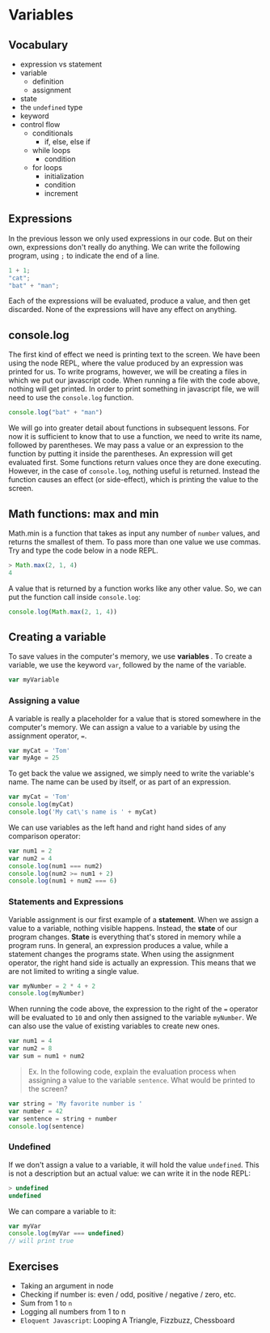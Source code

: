 # Variables

## Vocabulary

* expression vs statement
* variable
  * definition
  * assignment
* state
* the `undefined` type
* keyword
* control flow
  * conditionals
    * if, else, else if
  * while loops
    * condition
  * for loops
    * initialization
    * condition
    * increment

## Expressions

In the previous lesson we only used expressions in our code. But on their own, expressions don't really do anything. We can write the following program, using `;` to indicate the end of a line.

```js
1 + 1;
"cat";
"bat" + "man";
```

Each of the expressions will be evaluated, produce a value, and then get discarded. None of the expressions will have any effect on anything.

## console.log

The first kind of effect we need is printing text to the screen. We have been using the node REPL, where the value produced by an expression was printed for us. To write programs, however, we will be creating a files in which we put our javascript code. When running a file with the code above, nothing will get printed. In order to print something in javascript file, we will need to use the `console.log` function.

```js
console.log("bat" + "man")
```

We will go into greater detail about functions in subsequent lessons. For now it is sufficient to know that to use a function, we need to write its name, followed by parentheses. We may pass a value or an expression to the function by putting it inside the parentheses. An expression will get evaluated first. Some functions return values once they are done executing. However, in the case of `console.log`, nothing useful is returned. Instead the function causes an effect (or side-effect), which is printing the value to the screen.

## Math functions: max and min

Math.min is a function that takes as input any number of `number` values, and returns the smallest of them. To pass more than one value we use commas. Try and type the code below in a node REPL.

```js
> Math.max(2, 1, 4)
4
```

A value that is returned by a function works like any other value. So, we can put the function call inside `console.log`:

```js
console.log(Math.max(2, 1, 4))
```

## Creating a variable

To save values in the computer's memory, we use <b> variables </b>. To create a variable, we use the keyword `var`, followed by the name of the variable.

```js
var myVariable
```

### Assigning a value

A variable is really a placeholder for a value that is stored somewhere in the computer's memory. We can assign a value to a variable by using the assignment operator, `=`.

```js
var myCat = 'Tom'
var myAge = 25
```

To get back the value we assigned, we simply need to write the variable's name. The name can be used by itself, or as part of an expression.

```js
var myCat = 'Tom'
console.log(myCat)
console.log('My cat\'s name is ' + myCat)
```

We can use variables as the left hand and right hand sides of any comparison operator:

```js
var num1 = 2
var num2 = 4
console.log(num1 === num2)
console.log(num2 >= num1 + 2)
console.log(num1 + num2 === 6)
```

### Statements and Expressions

Variable assignment is our first example of a <b>statement</b>. When we assign a value to a variable, nothing visible happens. Instead, the <b>state</b> of our program changes. <b>State</b> is everything that's stored in memory while a program runs. In general, an expression produces a value, while a statement changes the programs state. When using the assignment operator, the right hand side is actually an expression. This means that we are not limited to writing a single value.

```js
var myNumber = 2 * 4 + 2
console.log(myNumber)
```

When running the code above, the expression to the right of the `=` operator will be evaluated to `10` and only then assigned to the variable `myNumber`. We can also use the value of existing variables to create new ones.

```js
var num1 = 4
var num2 = 8
var sum = num1 + num2
```

> Ex. In the following code, explain the evaluation process when assigning a value to the variable `sentence`. What would be printed to the screen?

```js
var string = 'My favorite number is '
var number = 42
var sentence = string + number
console.log(sentence)
```

### Undefined

If we don't assign a value to a variable, it will hold the value `undefined`. This is not a description but an actual value: we can write it in the node REPL:

```js
> undefined
undefined
```

We can compare a variable to it:

```js
var myVar
console.log(myVar === undefined)
// will print true
```

## Exercises

* Taking an argument in node
* Checking if number is: even / odd, positive / negative / zero, etc.
* Sum from 1 to `n`
* Logging all numbers from 1 to n
* `Eloquent Javascript`: Looping A Triangle, Fizzbuzz, Chessboard
